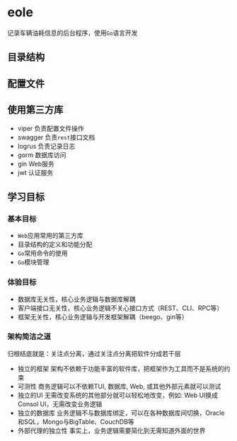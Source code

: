 # eole
记录车辆油耗信息的后台程序，使用`Go`语言开发

## 目录结构


## 配置文件


## 使用第三方库
- viper
  负责配置文件操作
- swagger
  负责`rest`接口文档
- logrus
  负责记录日志
- gorm
  数据库访问
- gin
  Web服务
- jwt
  认证服务



## 学习目标
### 基本目标
- `Web`应用常用的第三方库
- 目录结构的定义和功能分配
- `Go`常用命令的使用
- `Go`模块管理

### 体验目标
- 数据库无关性，核心业务逻辑与数据库解耦
- 客户端接口无关性，核心业务逻辑不关心接口方式（REST、CLI、RPC等）
- 框架无关性，核心业务逻辑与开发框架解耦（beego、gin等）

### 架构简洁之道

归根结底就是：关注点分离，通过关注点分离把软件分成若干层

- 独立的框架
  架构不依赖于功能丰富的软件库，把框架作为工具而不是系统的约束
- 可测性
  商务逻辑可以不依赖TUI, 数据库, Web, 或其他外部元素就可以测试
- 独立的UI
  无需改变系统的其他部分就可以轻松地改变，例如: Web UI换成Consol UI，无需改变业务逻辑
- 独立的数据库
  业务逻辑不与数据库绑定，可以在各种数据库间切换，Oracle和SQL，Mongo与BigTable、CouchDB等
- 外部代理的独立性
  事实上，业务逻辑需要简化到无需知道外面的世界

